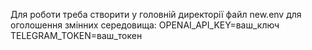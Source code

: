Для роботи треба створити у головній директорії файл new.env для оголошення змінних середовища:
OPENAI_API_KEY=ваш_ключ
TELEGRAM_TOKEN=ваш_токен
